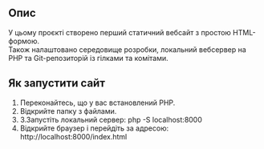## Опис
У цьому проєкті створено перший статичний вебсайт з простою HTML-формою.  
Також налаштовано середовище розробки, локальний вебсервер на PHP та Git-репозиторій із гілками та комітами.

## Як запустити сайт
1. Переконайтесь, що у вас встановлений PHP.  
2. Відкрийте папку з файлами.
3. 3.Запустіть локальний сервер:
   php -S localhost:8000
5. Відкрийте браузер і перейдіть за адресою:
   http://localhost:8000/index.html
